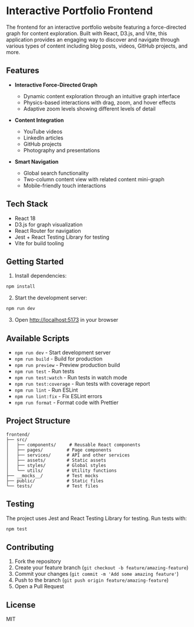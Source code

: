 # Interactive Portfolio Frontend

The frontend for an interactive portfolio website featuring a force-directed graph for content exploration. Built with React, D3.js, and Vite, this application provides an engaging way to discover and navigate through various types of content including blog posts, videos, GitHub projects, and more.

## Features

- **Interactive Force-Directed Graph**
  - Dynamic content exploration through an intuitive graph interface
  - Physics-based interactions with drag, zoom, and hover effects
  - Adaptive zoom levels showing different levels of detail

- **Content Integration**
  - YouTube videos
  - LinkedIn articles
  - GitHub projects
  - Photography and presentations

- **Smart Navigation**
  - Global search functionality
  - Two-column content view with related content mini-graph
  - Mobile-friendly touch interactions

## Tech Stack

- React 18
- D3.js for graph visualization
- React Router for navigation
- Jest + React Testing Library for testing
- Vite for build tooling

## Getting Started

1. Install dependencies:
```bash
npm install
```

2. Start the development server:
```bash
npm run dev
```

3. Open [http://localhost:5173](http://localhost:5173) in your browser

## Available Scripts

- `npm run dev` - Start development server
- `npm run build` - Build for production
- `npm run preview` - Preview production build
- `npm run test` - Run tests
- `npm run test:watch` - Run tests in watch mode
- `npm run test:coverage` - Run tests with coverage report
- `npm run lint` - Run ESLint
- `npm run lint:fix` - Fix ESLint errors
- `npm run format` - Format code with Prettier

## Project Structure

```
frontend/
├── src/
│   ├── components/     # Reusable React components
│   ├── pages/         # Page components
│   ├── services/      # API and other services
│   ├── assets/        # Static assets
│   ├── styles/        # Global styles
│   └── utils/         # Utility functions
├── __mocks__/         # Test mocks
├── public/            # Static files
└── tests/             # Test files
```

## Testing

The project uses Jest and React Testing Library for testing. Run tests with:

```bash
npm test
```

## Contributing

1. Fork the repository
2. Create your feature branch (`git checkout -b feature/amazing-feature`)
3. Commit your changes (`git commit -m 'Add some amazing feature'`)
4. Push to the branch (`git push origin feature/amazing-feature`)
5. Open a Pull Request

## License

MIT
